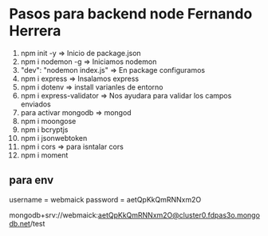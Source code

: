 # Pasos para backend node Fernando Herrera

1. npm init -y => Inicio de package.json
2. npm i nodemon -g => Iniciamos nodemon
3. "dev": "nodemon index.js" => En package configuramos
4. npm i express => Insalamos express
5. npm i dotenv => install varianles de entorno
6. npm i express-validator => Nos ayudara para validar los campos enviados
7. para activar mongodb => mongod
8. npm i moongose
9. npm i bcryptjs
10. npm i jsonwebtoken
11. npm i cors => para isntalar cors
12. npm i moment

## para env

username = webmaick
password = aetQpKkQmRNNxm2O

mongodb+srv://webmaick:aetQpKkQmRNNxm2O@cluster0.fdpas3o.mongodb.net/test
